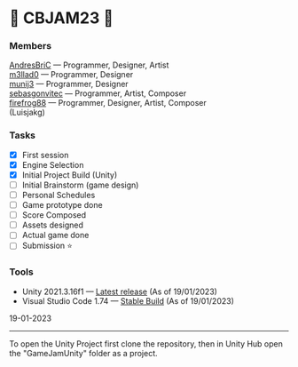 # 👾 CBJAM23 👾

### Members
[AndresBriC](https://github.com/AndresBriC) — Programmer, Designer, Artist  
[m3llad0](https://github.com/m3llad0) — Programmer, Designer    
[munij3](https://github.com/munij3) — Programmer, Designer    
[sebasgonvitec](https://github.com/sebasgonvitec) — Programmer, Artist, Composer     
[firefrog88](https://github.com/Firefrog88) — Programmer, Designer, Artist, Composer   
(Luisjakg)  

### Tasks
- [x] First session
- [x] Engine Selection
- [x] Initial Project Build (Unity)
- [ ] Initial Brainstorm (game design)
- [ ] Personal Schedules
- [ ] Game prototype done
- [ ] Score Composed
- [ ] Assets designed
- [ ] Actual game done
- [ ] Submission ⭐ 

### Tools

- Unity 2021.3.16f1 — [Latest release](https://unity.com/releases/2021-lts) (As of 19/01/2023)
- Visual Studio Code 1.74 — [Stable Build](https://code.visualstudio.com/) (As of 19/01/2023)

19-01-2023 

----
To open the Unity Project first clone the repository, then in Unity Hub open the "GameJamUnity" folder as a project.
